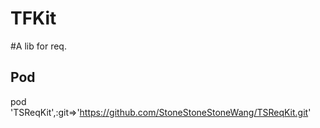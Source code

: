 
TFKit
====
#A lib for req.

## Pod

pod 'TSReqKit',:git=>'https://github.com/StoneStoneStoneWang/TSReqKit.git'
